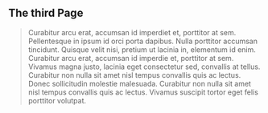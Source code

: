 ## The third Page

> Curabitur arcu erat, accumsan id imperdiet et, porttitor at sem. Pellentesque in ipsum id orci porta dapibus. Nulla porttitor accumsan tincidunt. Quisque velit nisi, pretium ut lacinia in, elementum id enim. Curabitur arcu erat, accumsan id imperdie et, porttitor at sem. Vivamus magna justo, lacinia eget consectetur sed, convallis at tellus. Curabitur non nulla sit amet nisl tempus convallis quis ac lectus. Donec sollicitudin molestie malesuada. Curabitur non nulla sit amet nisl tempus convallis quis ac lectus. Vivamus suscipit tortor eget felis porttitor volutpat.
